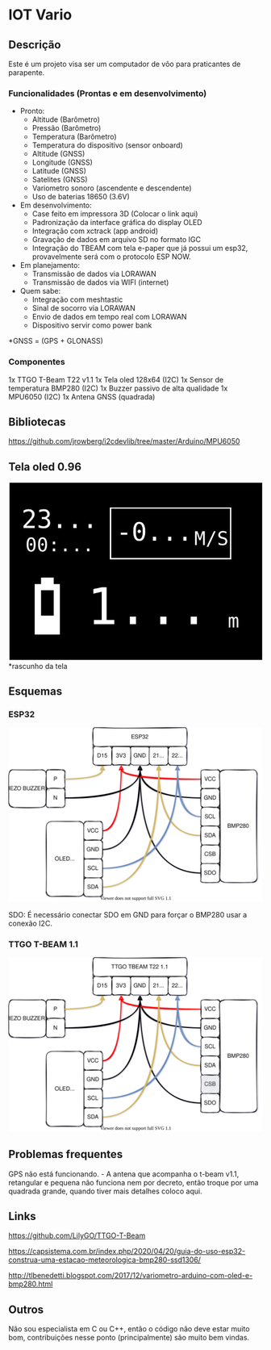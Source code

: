 # IOT Vario #

## Descrição ##

Este é um projeto visa ser um computador de vôo para praticantes de parapente.

### Funcionalidades (Prontas e em desenvolvimento) ###

- Pronto:
  - Altitude (Barômetro)
  - Pressão (Barômetro)
  - Temperatura (Barômetro)
  - Temperatura do dispositivo (sensor onboard)
  - Altitude (GNSS)
  - Longitude (GNSS)
  - Latitude (GNSS)
  - Satelites (GNSS)
  - Variometro sonoro (ascendente e descendente)
  - Uso de baterias 18650 (3.6V)
- Em desenvolvimento:
  - Case feito em impressora 3D (Colocar o link aqui)
  - Padronização da interface gráfica do display OLED
  - Integração com xctrack (app android)
  - Gravação de dados em arquivo SD no formato IGC
  - Integração do TBEAM com tela e-paper que já possui um esp32, provavelmente será com o protocolo ESP NOW.
- Em planejamento:
  - Transmissão de dados via LORAWAN
  - Transmissão de dados via WIFI (internet)
- Quem sabe:
  - Integração com meshtastic
  - Sinal de socorro via LORAWAN
  - Envio de dados em tempo real com LORAWAN
  - Dispositivo servir como power bank

*GNSS = (GPS + GLONASS)

### Componentes ###

1x TTGO T-Beam T22 v1.1
1x Tela oled 128x64 (I2C)
1x Sensor de temperatura BMP280 (I2C)
1x Buzzer passivo de alta qualidade
1x MPU6050 (I2C)
1x Antena GNSS (quadrada)

## Bibliotecas ##

<https://github.com/jrowberg/i2cdevlib/tree/master/Arduino/MPU6050>

## Tela oled 0.96 ##

![alt text](docs/oled.drawio.svg)
*rascunho da tela

## Esquemas ##

### ESP32 ###

![alt text](docs/esp32.drawio.svg)

SDO: É necessário conectar SDO em GND para forçar o BMP280 usar a conexão I2C.

### TTGO T-BEAM 1.1 ###

![alt text](docs/tbeam_1.drawio.svg)

## Problemas frequentes ##

GPS não está funcionando.
    - A antena que acompanha o t-beam v1.1, retangular e pequena não funciona nem por decreto, então troque por uma quadrada grande, quando tiver mais detalhes coloco aqui.

## Links ##

<https://github.com/LilyGO/TTGO-T-Beam>

<https://capsistema.com.br/index.php/2020/04/20/guia-do-uso-esp32-construa-uma-estacao-meteorologica-bmp280-ssd1306/>

<http://tlbenedetti.blogspot.com/2017/12/variometro-arduino-com-oled-e-bmp280.html>

## Outros ##

Não sou especialista em C ou C++, então o código não deve estar muito bom, contribuições nesse ponto (principalmente) são muito bem vindas.
